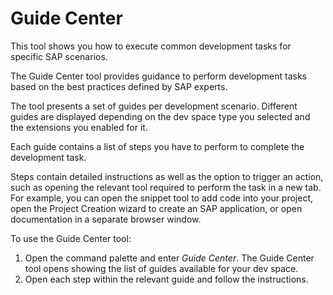 <!-- loiofe03a4e7802f4799ae435310bb859bd5 -->

# Guide Center

This tool shows you how to execute common development tasks for specific SAP scenarios.

The Guide Center tool provides guidance to perform development tasks based on the best practices defined by SAP experts.

The tool presents a set of guides per development scenario. Different guides are displayed depending on the dev space type you selected and the extensions you enabled for it.

Each guide contains a list of steps you have to perform to complete the development task.

Steps contain detailed instructions as well as the option to trigger an action, such as opening the relevant tool required to perform the task in a new tab. For example, you can open the snippet tool to add code into your project, open the Project Creation wizard to create an SAP application, or open documentation in a separate browser window.

To use the Guide Center tool:

1.  Open the command palette and enter *Guide Center*. The Guide Center tool opens showing the list of guides available for your dev space.
2.  Open each step within the relevant guide and follow the instructions.

